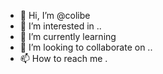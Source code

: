 - 👋 Hi, I’m @colibe 
- 👀 I’m interested in ..
- 🌱 I’m currently learning 
- 💞️ I’m looking to collaborate on ..
- 📫 How to reach me .

<!---
colibe/colibe is a ✨ special ✨ repository because its `README.md` (this file) appears on your GitHub profile.
You can click the Preview link to take a look at your changes.
--->
